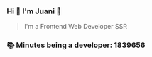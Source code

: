 ### Hi 👋 I&#39;m Juani 🦁

> I&#39;m a Frontend Web Developer SSR

### 📚 Minutes being a developer: 1839656
